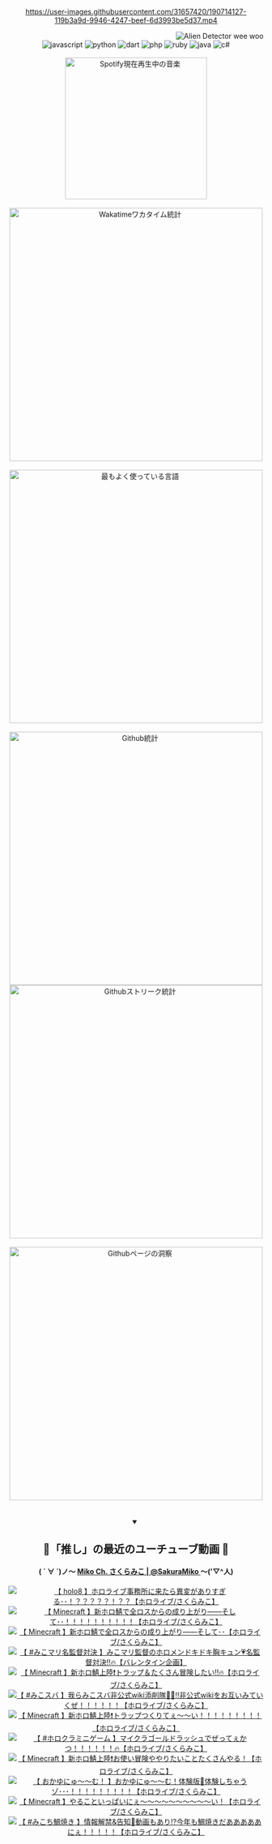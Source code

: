 <!-- START: HERO IMAGE GIF ////////// ////////// ////////// -->
<!-- <img src="@/../assets/img/gaming/ghost-of-tsushima.gif" width="100%"  alt="nellyXinwei's Hero Gif Image"/> -->
<!-- END: HERO IMAGE GIF ////////// ////////// ////////// -->

<div align="center" >  
  
<!-- START:ワンピース 第1015話「ルフィはRED ROCを使う」 -->
<https://user-images.githubusercontent.com/31657420/190714127-119b3a9d-9946-4247-beef-6d3993be5d37.mp4>
<!-- END:ワンピース 第1015話「ルフィはRED ROCを使う」 -->

<!-- START:VISITOR COUNTER -->
<div width="100%" align="right">
<img src="https://komarev.com/ghpvc/?username=nellyXinwei&label=🛸&color=grey&style=for-the-badge&labelcolor=ffffff" alt="Alien Detector wee woo"/>
</div>
<!-- END:VISITOR COUNTER -->

<!-- START: PROGRAMMING LANGUAGES -->
<!-- 色彩 Color Scheme:
#961E3A, #8A0D42, #5A0640, #4F265E, #2B355A, #3E759B, #CC4246,
#BB2649, #AD1052, #700750, #633075, #364270, #4E92C2, #FF5357
Sauce: https://www.webcreatorbox.com/inspiration/pantone-2023
-->

<img src="https://img.shields.io/badge/javascript%20-%23BB2649.svg?&style=for-the-badge&logo=javascript&logoColor=white&labelColor=961E3A" alt="javascript"/>
<img src="https://img.shields.io/badge/python%20-%23AD1052.svg?&style=for-the-badge&logo=python&logoColor=white&labelColor=8A0D42" alt="python" />
<img src="https://img.shields.io/badge/dart%20-%23700750.svg?&style=for-the-badge&logo=dart&logoColor=white&labelColor=5A0640" alt="dart"/>
<img src="https://img.shields.io/badge/php%20-%23633075.svg?&style=for-the-badge&logo=php&logoColor=white&labelColor=4F265E" alt="php"/>
<img src="https://img.shields.io/badge/ruby%20-%23364270.svg?&style=for-the-badge&logo=ruby&logoColor=white&labelColor=2B355A" alt="ruby"/>
<img src="https://img.shields.io/badge/java%20-%234E92C2.svg?&style=for-the-badge&logo=openjdk&logoColor=white&labelColor=3E759B" alt="java"/>
<img src="https://img.shields.io/badge/c%23-%23FF5357.svg?style=for-the-badge&logo=c-sharp&logoColor=white&labelColor=CC4246" alt="c#"/>  
<!-- END: PROGRAMMING LANGUAGES -->

<br>
<br>

<!-- START: MUSIC STATUS -->
  <!-- <a href="https://newojima-gsrs-20220114.vercel.app/api/now-playing?open">
    <img src="https://newojima-gsrs-20220114.vercel.app/api/now-playing" alt="Spotify現在再生中の音楽">
  </a> -->
  <img src="https://newojima-grss-20230114.vercel.app/api/spotify?border_color=transparent" alt="Spotify現在再生中の音楽" width="280px">
<!-- END: MUSIC STATUS -->

<br>
<br>

<!-- START: GITHUB STATUS -->
<!-- 色彩 Color Scheme:  #BB2649, #AD1052, #700750, #633075 -->
<img align="center" src="https://newojima-grs-20230109.vercel.app/api/wakatime?username=njtalba5127&layout=compact&langs_count=10&locale=ja&hide_title=false&title_color=fff&hide_border=true&text_color=fff&bg_color=BB2649,BB2649,633075,633075&hide=other,css,html,bash,xml,git%20config,makefile,properties,yaml,markdown,text,json,jsx" alt="Wakatimeワカタイム統計" width="500px"/>

<br>
<br>

<!-- 色彩 Color Scheme:  #633075, #364270, #4E92C2 -->
  <img align="center" src="https://newojima-grs-20230109.vercel.app/api/top-langs?username=njtalba5127&layout=compact&text_color=fff&icon_color=fff&hide_border=true&&locale=ja&hide_title=false&title_color=fff&include_all_commits=true&card_width=445&langs_count=11&hide=c%23,powershell,shaderlab,hlsl,makefile,jupyter%20notebook,python,html,css,shell,batchfile,less,liquid,hack,scss&bg_color=4F265E,633075,4E92C2" alt="最もよく使っている言語" width="500px"/>

<br>
<br>

<!-- 色彩 Color Scheme:  #4E92C2, #FF5357 -->
  <img align="center" src="https://newojima-grs-20230109.vercel.app/api?username=njtalba5127&rank_icon=github&show_icons=true&&locale=ja&title_color=fff&text_color=fff&icon_color=fff&hide_border=true&hide_title=false&count_private=true&include_all_commits=true&card_width=495&disable_animations=true&bg_color=4E92C2,4E92C2,FF5357" alt="Github統計" width="500px"/>

<br>

<img align="center" src="https://streak-stats.demolab.com?user=njtalba5127&theme=dark&hide_border=true&locale=ja&ring=BB2649&stroke=222222&background=151515&sideLabels=BB2649&currStreakLabel=ffffff&border=BB2649&fire=FF5357&currStreakNum=ffffff&sideNums=FF5357&dates=ffffff" alt="Githubストリーク統計" width="500px"/>

<br>
<br>

  <img align="center" width="500px" src="@/../assets/img/page-insights.svg" alt="Githubページの洞察"/>
  
</div>
<!-- END: GITHUB STATUS -->

<br>
<br>

<div align="center">
<details open>
  <summary>

  </summary>

  <h2 align="center">🌸「推し」の最近のユーチューブ動画 🌸</h2>
  <h4>
  ( ´ ∀ `)ノ～ 
  <a href="https://www.youtube.com/@SakuraMiko">Miko Ch. さくらみこ | @SakuraMiko
  </a>
   ～('▽^人)
  </h4>

  <!-- BEGIN YOUTUBE-CARDS -->
<a href="https://www.youtube.com/watch?v=5FF_CNhj42A"><img src="https://ytcards.demolab.com/?id=5FF_CNhj42A&title=%E3%80%90+holo8+%E3%80%91%E3%83%9B%E3%83%AD%E3%83%A9%E3%82%A4%E3%83%96%E4%BA%8B%E5%8B%99%E6%89%80%E3%81%AB%E6%9D%A5%E3%81%9F%E3%82%89%E7%95%B0%E5%A4%89%E3%81%8C%E3%81%82%E3%82%8A%E3%81%99%E3%81%8E%E3%82%8B%EF%BD%A5%EF%BD%A5%EF%BC%81%EF%BC%9F%EF%BC%9F%EF%BC%9F%EF%BC%9F%EF%BC%9F%EF%BC%81%EF%BC%9F%EF%BC%9F%E3%80%90%E3%83%9B%E3%83%AD%E3%83%A9%E3%82%A4%E3%83%96%2F%E3%81%95%E3%81%8F%E3%82%89%E3%81%BF%E3%81%93%E3%80%91&lang=ja&timestamp=1739788666&background_color=%230d1117&title_color=%23ffffff&stats_color=%23dedede&max_title_lines=1&width=187&border_radius=5&duration=0" alt="【 holo8 】ホロライブ事務所に来たら異変がありすぎる･･！？？？？？！？？【ホロライブ/さくらみこ】" title="【 holo8 】ホロライブ事務所に来たら異変がありすぎる･･！？？？？？！？？【ホロライブ/さくらみこ】"></a>
<a href="https://www.youtube.com/watch?v=gkC1hcVgdPE"><img src="https://ytcards.demolab.com/?id=gkC1hcVgdPE&title=%E3%80%90+Minecraft+%E3%80%91%E6%96%B0%E3%83%9B%E3%83%AD%E9%AF%96%E3%81%A7%E5%85%A8%E3%83%AD%E3%82%B9%E3%81%8B%E3%82%89%E3%81%AE%E6%88%90%E3%82%8A%E4%B8%8A%E3%81%8C%E3%82%8A%E2%80%95%E2%80%95%E3%81%9D%E3%81%97%E3%81%A6%EF%BD%A5%EF%BD%A5%EF%BC%81%EF%BC%81%EF%BC%81%EF%BC%81%EF%BC%81%EF%BC%81%EF%BC%81%EF%BC%81%EF%BC%81%EF%BC%81%E3%80%90%E3%83%9B%E3%83%AD%E3%83%A9%E3%82%A4%E3%83%96%2F%E3%81%95%E3%81%8F%E3%82%89%E3%81%BF%E3%81%93%E3%80%91&lang=ja&timestamp=1739729329&background_color=%230d1117&title_color=%23ffffff&stats_color=%23dedede&max_title_lines=1&width=187&border_radius=5&duration=40134" alt="【 Minecraft 】新ホロ鯖で全ロスからの成り上がり――そして･･！！！！！！！！！！【ホロライブ/さくらみこ】" title="【 Minecraft 】新ホロ鯖で全ロスからの成り上がり――そして･･！！！！！！！！！！【ホロライブ/さくらみこ】"></a>
<a href="https://www.youtube.com/watch?v=mKRc85oLhhM"><img src="https://ytcards.demolab.com/?id=mKRc85oLhhM&title=%E3%80%90+Minecraft+%E3%80%91%E6%96%B0%E3%83%9B%E3%83%AD%E9%AF%96%E3%81%A7%E5%85%A8%E3%83%AD%E3%82%B9%E3%81%8B%E3%82%89%E3%81%AE%E6%88%90%E3%82%8A%E4%B8%8A%E3%81%8C%E3%82%8A%E2%80%95%E2%80%95%E3%81%9D%E3%81%97%E3%81%A6%EF%BD%A5%EF%BD%A5%E3%80%90%E3%83%9B%E3%83%AD%E3%83%A9%E3%82%A4%E3%83%96%2F%E3%81%95%E3%81%8F%E3%82%89%E3%81%BF%E3%81%93%E3%80%91&lang=ja&timestamp=1739658345&background_color=%230d1117&title_color=%23ffffff&stats_color=%23dedede&max_title_lines=1&width=187&border_radius=5&duration=42668" alt="【 Minecraft 】新ホロ鯖で全ロスからの成り上がり――そして･･【ホロライブ/さくらみこ】" title="【 Minecraft 】新ホロ鯖で全ロスからの成り上がり――そして･･【ホロライブ/さくらみこ】"></a>
<a href="https://www.youtube.com/watch?v=nFkxcwV7PjE"><img src="https://ytcards.demolab.com/?id=nFkxcwV7PjE&title=%E3%80%90+%23%E3%81%BF%E3%81%93%E3%83%9E%E3%83%AA%E5%90%8D%E7%9B%A3%E7%9D%A3%E5%AF%BE%E6%B1%BA+%E3%80%91%E3%81%BF%E3%81%93%E3%83%9E%E3%83%AA%E7%9B%A3%E7%9D%A3%E3%81%AE%E3%83%9B%E3%83%AD%E3%83%A1%E3%83%B3%E3%83%89%E3%82%AD%E3%83%89%E3%82%AD%E8%83%B8%E3%82%AD%E3%83%A5%E3%83%B3%F0%9F%92%97%E5%90%8D%E7%9B%A3%E7%9D%A3%E5%AF%BE%E6%B1%BA%E2%80%BC%F0%9F%94%A5%E3%80%90%E3%83%90%E3%83%AC%E3%83%B3%E3%82%BF%E3%82%A4%E3%83%B3%E4%BC%81%E7%94%BB%E3%80%91&lang=ja&timestamp=1739540126&background_color=%230d1117&title_color=%23ffffff&stats_color=%23dedede&max_title_lines=1&width=187&border_radius=5&duration=5082" alt="【 #みこマリ名監督対決 】みこマリ監督のホロメンドキドキ胸キュン💗名監督対決‼🔥【バレンタイン企画】" title="【 #みこマリ名監督対決 】みこマリ監督のホロメンドキドキ胸キュン💗名監督対決‼🔥【バレンタイン企画】"></a>
<a href="https://www.youtube.com/watch?v=7lTPeGv324Q"><img src="https://ytcards.demolab.com/?id=7lTPeGv324Q&title=%E3%80%90+Minecraft+%E3%80%91%E6%96%B0%E3%83%9B%E3%83%AD%E9%AF%96%E4%B8%8A%E9%99%B8%E2%9D%97%EF%B8%8F%E3%83%88%E3%83%A9%E3%83%83%E3%83%97%EF%BC%86%E3%81%9F%E3%81%8F%E3%81%95%E3%82%93%E5%86%92%E9%99%BA%E3%81%97%E3%81%9F%E3%81%84%E2%80%BC%F0%9F%94%A5%E3%80%90%E3%83%9B%E3%83%AD%E3%83%A9%E3%82%A4%E3%83%96%2F%E3%81%95%E3%81%8F%E3%82%89%E3%81%BF%E3%81%93%E3%80%91&lang=ja&timestamp=1739370373&background_color=%230d1117&title_color=%23ffffff&stats_color=%23dedede&max_title_lines=1&width=187&border_radius=5&duration=14568" alt="【 Minecraft 】新ホロ鯖上陸❗️トラップ＆たくさん冒険したい‼🔥【ホロライブ/さくらみこ】" title="【 Minecraft 】新ホロ鯖上陸❗️トラップ＆たくさん冒険したい‼🔥【ホロライブ/さくらみこ】"></a>
<a href="https://www.youtube.com/watch?v=1AcId5Yja10"><img src="https://ytcards.demolab.com/?id=1AcId5Yja10&title=%E3%80%90+%23%E3%81%BF%E3%81%93%E3%82%B9%E3%83%90+%E3%80%91%E6%88%91%E3%82%89%E3%81%BF%E3%81%93%E3%82%B9%E3%83%90%E9%9D%9E%E5%85%AC%E5%BC%8Fwiki%E6%B7%BB%E5%89%8A%E9%9A%8A%F0%9F%94%8E%F0%9F%9A%A8%E2%80%BC%E9%9D%9E%E5%85%AC%E5%BC%8Fwiki%E3%82%92%E3%81%8A%E4%BA%92%E3%81%84%E3%81%BF%E3%81%A6%E3%81%84%E3%81%8F%E3%81%9C%EF%BC%81%EF%BC%81%EF%BC%81%EF%BC%81%EF%BC%81%EF%BC%81%E3%80%90%E3%83%9B%E3%83%AD%E3%83%A9%E3%82%A4%E3%83%96%2F%E3%81%95%E3%81%8F%E3%82%89%E3%81%BF%E3%81%93%E3%80%91&lang=ja&timestamp=1739285004&background_color=%230d1117&title_color=%23ffffff&stats_color=%23dedede&max_title_lines=1&width=187&border_radius=5&duration=5558" alt="【 #みこスバ 】我らみこスバ非公式wiki添削隊🔎🚨‼非公式wikiをお互いみていくぜ！！！！！！【ホロライブ/さくらみこ】" title="【 #みこスバ 】我らみこスバ非公式wiki添削隊🔎🚨‼非公式wikiをお互いみていくぜ！！！！！！【ホロライブ/さくらみこ】"></a>
<a href="https://www.youtube.com/watch?v=xxHUCjv1L6o"><img src="https://ytcards.demolab.com/?id=xxHUCjv1L6o&title=%E3%80%90+Minecraft+%E3%80%91%E6%96%B0%E3%83%9B%E3%83%AD%E9%AF%96%E4%B8%8A%E9%99%B8%E2%9D%97%EF%B8%8F%E3%83%88%E3%83%A9%E3%83%83%E3%83%97%E3%81%A4%E3%81%8F%E3%82%8A%E3%81%A6%E3%81%87%EF%BD%9E%EF%BD%9E%E3%81%84%EF%BC%81%EF%BC%81%EF%BC%81%EF%BC%81%EF%BC%81%EF%BC%81%EF%BC%81%EF%BC%81%EF%BC%81%E3%80%90%E3%83%9B%E3%83%AD%E3%83%A9%E3%82%A4%E3%83%96%2F%E3%81%95%E3%81%8F%E3%82%89%E3%81%BF%E3%81%93%E3%80%91&lang=ja&timestamp=1739216448&background_color=%230d1117&title_color=%23ffffff&stats_color=%23dedede&max_title_lines=1&width=187&border_radius=5&duration=21177" alt="【 Minecraft 】新ホロ鯖上陸❗️トラップつくりてぇ～～い！！！！！！！！！【ホロライブ/さくらみこ】" title="【 Minecraft 】新ホロ鯖上陸❗️トラップつくりてぇ～～い！！！！！！！！！【ホロライブ/さくらみこ】"></a>
<a href="https://www.youtube.com/watch?v=SPwbcnMebE4"><img src="https://ytcards.demolab.com/?id=SPwbcnMebE4&title=%E3%80%90+%23%E3%83%9B%E3%83%AD%E3%82%AF%E3%83%A9%E3%83%9F%E3%83%8B%E3%82%B2%E3%83%BC%E3%83%A0+%E3%80%91%E3%83%9E%E3%82%A4%E3%82%AF%E3%83%A9%E3%82%B4%E3%83%BC%E3%83%AB%E3%83%89%E3%83%A9%E3%83%83%E3%82%B7%E3%83%A5%E3%81%A7%E3%81%9C%E3%81%A3%E3%81%A6%E3%81%87%E3%81%8B%E3%81%A4%EF%BC%81%EF%BC%81%EF%BC%81%EF%BC%81%EF%BC%81%EF%BC%81%F0%9F%94%A5%E3%80%90%E3%83%9B%E3%83%AD%E3%83%A9%E3%82%A4%E3%83%96%2F%E3%81%95%E3%81%8F%E3%82%89%E3%81%BF%E3%81%93%E3%80%91&lang=ja&timestamp=1739193344&background_color=%230d1117&title_color=%23ffffff&stats_color=%23dedede&max_title_lines=1&width=187&border_radius=5&duration=3776" alt="【 #ホロクラミニゲーム 】マイクラゴールドラッシュでぜってぇかつ！！！！！！🔥【ホロライブ/さくらみこ】" title="【 #ホロクラミニゲーム 】マイクラゴールドラッシュでぜってぇかつ！！！！！！🔥【ホロライブ/さくらみこ】"></a>
<a href="https://www.youtube.com/watch?v=DxH3iAPeZHk"><img src="https://ytcards.demolab.com/?id=DxH3iAPeZHk&title=%E3%80%90+Minecraft+%E3%80%91%E6%96%B0%E3%83%9B%E3%83%AD%E9%AF%96%E4%B8%8A%E9%99%B8%E2%9D%97%EF%B8%8F%E3%81%8A%E4%BD%BF%E3%81%84%E5%86%92%E9%99%BA%E3%82%84%E3%82%84%E3%82%8A%E3%81%9F%E3%81%84%E3%81%93%E3%81%A8%E3%81%9F%E3%81%8F%E3%81%95%E3%82%93%E3%82%84%E3%82%8B%EF%BC%81%E3%80%90%E3%83%9B%E3%83%AD%E3%83%A9%E3%82%A4%E3%83%96%2F%E3%81%95%E3%81%8F%E3%82%89%E3%81%BF%E3%81%93%E3%80%91&lang=ja&timestamp=1739132037&background_color=%230d1117&title_color=%23ffffff&stats_color=%23dedede&max_title_lines=1&width=187&border_radius=5&duration=26376" alt="【 Minecraft 】新ホロ鯖上陸❗️お使い冒険ややりたいことたくさんやる！【ホロライブ/さくらみこ】" title="【 Minecraft 】新ホロ鯖上陸❗️お使い冒険ややりたいことたくさんやる！【ホロライブ/さくらみこ】"></a>
<a href="https://www.youtube.com/watch?v=j63n-JZgRe8"><img src="https://ytcards.demolab.com/?id=j63n-JZgRe8&title=%E3%80%90+%E3%81%8A%E3%81%8B%E3%82%86%E3%81%AB%E3%82%85%EF%BD%9E%EF%BD%9E%E3%82%80%EF%BC%81+%E3%80%91%E3%81%8A%E3%81%8B%E3%82%86%E3%81%AB%E3%82%85%EF%BD%9E%EF%BD%9E%E3%82%80%EF%BC%81%E4%BD%93%E9%A8%93%E7%89%88%F0%9F%92%9C%E4%BD%93%E9%A8%93%E3%81%97%E3%81%A1%E3%82%83%E3%81%86%E3%82%BE%EF%BD%A5%EF%BD%A5%EF%BD%A5%EF%BC%81%EF%BC%81%EF%BC%81%EF%BC%81%EF%BC%81%EF%BC%81%EF%BC%81%EF%BC%81%EF%BC%81%E3%80%90%E3%83%9B%E3%83%AD%E3%83%A9%E3%82%A4%E3%83%96%2F%E3%81%95%E3%81%8F%E3%82%89%E3%81%BF%E3%81%93%E3%80%91&lang=ja&timestamp=1739028842&background_color=%230d1117&title_color=%23ffffff&stats_color=%23dedede&max_title_lines=1&width=187&border_radius=5&duration=18711" alt="【 おかゆにゅ～～む！ 】おかゆにゅ～～む！体験版💜体験しちゃうゾ･･･！！！！！！！！！【ホロライブ/さくらみこ】" title="【 おかゆにゅ～～む！ 】おかゆにゅ～～む！体験版💜体験しちゃうゾ･･･！！！！！！！！！【ホロライブ/さくらみこ】"></a>
<a href="https://www.youtube.com/watch?v=LvZKZFm_7QE"><img src="https://ytcards.demolab.com/?id=LvZKZFm_7QE&title=%E3%80%90+Minecraft+%E3%80%91%E3%82%84%E3%82%8B%E3%81%93%E3%81%A8%E3%81%84%E3%81%A3%E3%81%B1%E3%81%84%E3%81%AB%E3%81%87%EF%BD%9E%EF%BD%9E%EF%BD%9E%EF%BD%9E%EF%BD%9E%EF%BD%9E%EF%BD%9E%EF%BD%9E%EF%BD%9E%EF%BD%9E%E3%81%84%EF%BC%81%E3%80%90%E3%83%9B%E3%83%AD%E3%83%A9%E3%82%A4%E3%83%96%2F%E3%81%95%E3%81%8F%E3%82%89%E3%81%BF%E3%81%93%E3%80%91&lang=ja&timestamp=1738953241&background_color=%230d1117&title_color=%23ffffff&stats_color=%23dedede&max_title_lines=1&width=187&border_radius=5&duration=18071" alt="【 Minecraft 】やることいっぱいにぇ～～～～～～～～～～い！【ホロライブ/さくらみこ】" title="【 Minecraft 】やることいっぱいにぇ～～～～～～～～～～い！【ホロライブ/さくらみこ】"></a>
<a href="https://www.youtube.com/watch?v=GpC-D54OPVQ"><img src="https://ytcards.demolab.com/?id=GpC-D54OPVQ&title=%E3%80%90+%23%E3%81%BF%E3%81%93%E3%81%A1%E9%AF%9B%E7%84%BC%E3%81%8D+%E3%80%91%E6%83%85%E5%A0%B1%E8%A7%A3%E7%A6%81%26%E5%91%8A%E7%9F%A5%F0%9F%8E%89%E5%8B%95%E7%94%BB%E3%82%82%E3%81%82%E3%82%8A%E2%81%89%E4%BB%8A%E5%B9%B4%E3%82%82%E9%AF%9B%E7%84%BC%E3%81%8D%E3%81%A0%E3%81%82%E3%81%82%E3%81%82%E3%81%82%E3%81%82%E3%81%AB%E3%81%87%EF%BC%81%EF%BC%81%EF%BC%81%EF%BC%81%EF%BC%81%E3%80%90%E3%83%9B%E3%83%AD%E3%83%A9%E3%82%A4%E3%83%96%2F%E3%81%95%E3%81%8F%E3%82%89%E3%81%BF%E3%81%93%E3%80%91&lang=ja&timestamp=1738934077&background_color=%230d1117&title_color=%23ffffff&stats_color=%23dedede&max_title_lines=1&width=187&border_radius=5&duration=3926" alt="【 #みこち鯛焼き 】情報解禁&告知🎉動画もあり⁉今年も鯛焼きだあああああにぇ！！！！！【ホロライブ/さくらみこ】" title="【 #みこち鯛焼き 】情報解禁&告知🎉動画もあり⁉今年も鯛焼きだあああああにぇ！！！！！【ホロライブ/さくらみこ】"></a>
<!-- END YOUTUBE-CARDS -->

</div>
  
</details>
